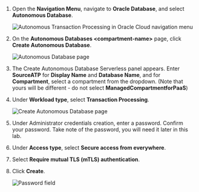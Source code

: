 <!--
    {
        "name":"Create an ATP instance",
        "description":"Create an ATP instance"
    }
-->
1.  Open the **Navigation Menu**, navigate to **Oracle Database**, and select **Autonomous Database**.

	![Autonomous Transaction Processing in Oracle Cloud navigation menu](https://oracle-livelabs.github.io/goldengate/ggs-common/adb/images/database-atp.png " ")

2.  On the **Autonomous Databases &lt;compartment-name&gt;** page, click **Create Autonomous Database**.

    ![Autonomous Database page](https://oracle-livelabs.github.io/goldengate/ggs-common/adb/images/02-02-create-adb.png " ")

3. The Create Autonomous Database Serverless panel appears. Enter **SourceATP** for **Display Name** and **Database Name**, and for **Compartment**, select a compartment from the dropdown. (Note that yours will be different - do not select **ManagedCompartmentforPaaS**) 

4. Under **Workload type**, select **Transaction Processing**.

    ![Create Autonomous Database page](https://oracle-livelabs.github.io/goldengate/ggs-common/adb/images/02-05-deployment.png " ")

5.  Under Administrator credentials creation, enter a password. Confirm your password. Take note of the password, you will need it later in this lab.

6. Under **Access type**, select **Secure access from everywhere**.

7. Select **Require mutual TLS (mTLS) authentication**.

8. Click **Create**.

    ![Password field](https://oracle-livelabs.github.io/goldengate/ggs-common/adb/images/02-07-pw.png " ")